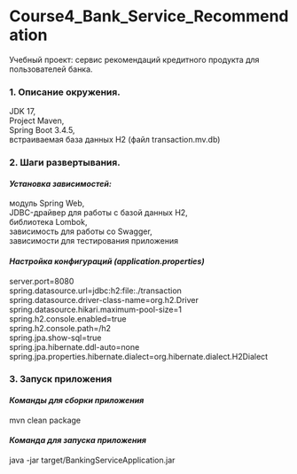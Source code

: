# **Сourse4_Bank_Service_Recommendation**

Учебный проект: сервис рекомендаций кредитного продукта для пользователей банка.

### 1. Описание окружения.  
JDK 17,  
Project Maven,  
Spring Boot 3.4.5,  
встраиваемая база данных H2 (файл transaction.mv.db)  

### 2. Шаги развертывания. 
#### *Установка зависимостей:*  
модуль Spring Web,  
JDBC-драйвер для работы с базой данных H2,  
библиотека Lombok,  
зависимость для работы со Swagger,  
зависимости для тестирования приложения  

#### *Настройка конфигураций (application.properties)*

server.port=8080  
spring.datasource.url=jdbc:h2:file:./transaction  
spring.datasource.driver-class-name=org.h2.Driver  
spring.datasource.hikari.maximum-pool-size=1  
spring.h2.console.enabled=true  
spring.h2.console.path=/h2  
spring.jpa.show-sql=true  
spring.jpa.hibernate.ddl-auto=none  
spring.jpa.properties.hibernate.dialect=org.hibernate.dialect.H2Dialect  

### 3. Запуск приложения
#### *Команды для сборки приложения*
mvn clean package
#### *Команда для запуска приложения*
java -jar target/BankingServiceApplication.jar

